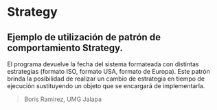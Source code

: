 # Strategy
## Ejemplo de utilización de patrón de comportamiento Strategy.
El programa devuelve la fecha del sistema formateada con distintas estrategias (formato ISO, formato USA, formato de Europa).
Este patrón brinda la posibilidad de realizar un cambio de estrategia en tiempo de ejecución sustituyendo un objeto que se encargará de implementarla. 

> Boris Ramirez, UMG Jalapa
